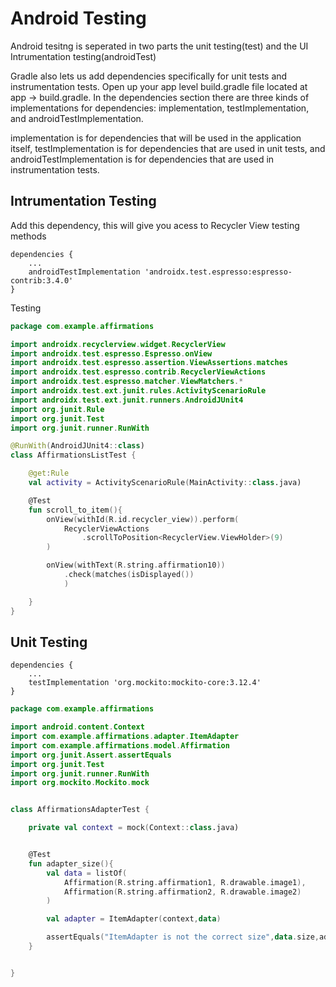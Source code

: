 # Android Testing

Android tesitng is seperated in two parts the unit testing(test) and the UI Intrumentation testing(androidTest)

Gradle also lets us add dependencies specifically for unit tests and instrumentation tests. Open up your app level build.gradle file located at app -> build.gradle. In the dependencies section there are three kinds of implementations for dependencies: implementation, testImplementation, and androidTestImplementation.

implementation is for dependencies that will be used in the application itself, testImplementation is for dependencies that are used in unit tests, and androidTestImplementation is for dependencies that are used in instrumentation tests.

## Intrumentation Testing

Add this dependency, this will give you acess to Recycler View testing methods

```
dependencies {
    ...
    androidTestImplementation 'androidx.test.espresso:espresso-contrib:3.4.0'
}
```

Testing

``` Kotlin
package com.example.affirmations

import androidx.recyclerview.widget.RecyclerView
import androidx.test.espresso.Espresso.onView
import androidx.test.espresso.assertion.ViewAssertions.matches
import androidx.test.espresso.contrib.RecyclerViewActions
import androidx.test.espresso.matcher.ViewMatchers.*
import androidx.test.ext.junit.rules.ActivityScenarioRule
import androidx.test.ext.junit.runners.AndroidJUnit4
import org.junit.Rule
import org.junit.Test
import org.junit.runner.RunWith

@RunWith(AndroidJUnit4::class)
class AffirmationsListTest {

    @get:Rule
    val activity = ActivityScenarioRule(MainActivity::class.java)

    @Test
    fun scroll_to_item(){
        onView(withId(R.id.recycler_view)).perform(
            RecyclerViewActions
                .scrollToPosition<RecyclerView.ViewHolder>(9)
        )

        onView(withText(R.string.affirmation10))
            .check(matches(isDisplayed())
            )

    }
}

```

## Unit Testing

```
dependencies {
    ...
    testImplementation 'org.mockito:mockito-core:3.12.4'
}
```  

``` Kotlin
package com.example.affirmations

import android.content.Context
import com.example.affirmations.adapter.ItemAdapter
import com.example.affirmations.model.Affirmation
import org.junit.Assert.assertEquals
import org.junit.Test
import org.junit.runner.RunWith
import org.mockito.Mockito.mock


class AffirmationsAdapterTest {

    private val context = mock(Context::class.java)


    @Test
    fun adapter_size(){
        val data = listOf(
            Affirmation(R.string.affirmation1, R.drawable.image1),
            Affirmation(R.string.affirmation2, R.drawable.image2)
        )

        val adapter = ItemAdapter(context,data)

        assertEquals("ItemAdapter is not the correct size",data.size,adapter.itemCount)
    }


}
```